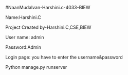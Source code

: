 #NaanMudalvan-Harshini.c-4033-BIEW

Name:Harshini.C

Project Created by-Harshini.C,CSE,BIEW

User name: admin

Password:Admin

Login page: you have to enter the username&password

Python manage.py runserver
